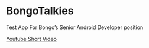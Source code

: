 # BongoTalkies
Test App For Bongo’s Senior Android Developer position

[Youtube Short Video](https://www.youtube.com/shorts/Mw0fzlWlp88)
